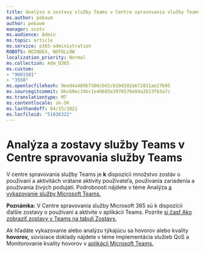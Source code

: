 ```yaml
---
title: Analýza a zostavy služby Teams v Centre spravovania služby Teams
ms.author: pebaum
author: pebaum
manager: scotv
ms.audience: Admin
ms.topic: article
ms.service: o365-administration
ROBOTS: NOINDEX, NOFOLLOW
localization_priority: Normal
ms.collection: Adm_O365
ms.custom:
- "9001501"
- "3558"
ms.openlocfilehash: 9eed4a489b7308cbd1cb10d102a672831ae27b05
ms.sourcegitcommit: 8bc60ec34bc1e40685e3976576e04a2623f63a7c
ms.translationtype: MT
ms.contentlocale: sk-SK
ms.lasthandoff: 04/15/2021
ms.locfileid: "51826322"
---
```

# <a name="teams-analytics-and-reports-in-the-teams-admin-center"></a>Analýza a zostavy služby Teams v Centre spravovania služby Teams

V centre spravovania služby Teams je **k** dispozícii množstvo zostáv o používaní a aktivitách vrátane aktivity používateľa, používania zariadenia a používania živých podujatí. Podrobnosti nájdete v téme Analýza [a vykazovanie služby Microsoft Teams.](https://docs.microsoft.com/microsoftteams/teams-analytics-and-reports/teams-reporting-reference)

**Poznámka:** V Centre spravovania služby Microsoft 365 sú k dispozícii ďalšie zostavy o používaní a aktivite v aplikácii Teams. Pozrite [si časť Ako zobraziť zostavy v Teams na tabuli Zostavy.](https://docs.microsoft.com/microsoftteams/teams-activity-reports#how-to-view-the-teams-reports-in-the-reports-dashboard)

Ak hľadáte vykazovanie alebo  analýzu týkajúcu sa hovorov alebo kvality **hovorov,** súvisiace doklady nájdete v téme Implementácia služieb QoS a Monitorovanie kvality hovorov v [aplikácii Microsoft Teams.](https://docs.microsoft.com/microsoftteams/monitor-call-quality-qos)

